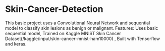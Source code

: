 # Skin-Cancer-Detection
This basic project uses a Convolutional Neural Network and sequential model to classify skin lesions as benign or malignant. Features: Uses basic sequential model, Trained on Kaggle MNIST Skin Cancer Dataset(/kaggle/input/skin-cancer-mnist-ham10000) , Built with Tensorflow and keras. 
